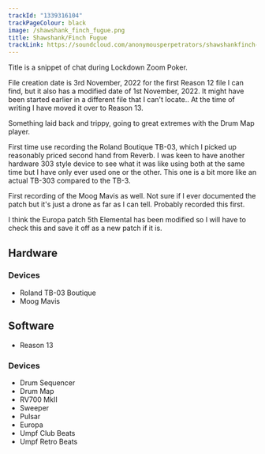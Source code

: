 ```yaml
---
trackId: "1339316104"
trackPageColour: black
image: /shawshank_finch_fugue.png
title: Shawshank/Finch Fugue
trackLink: https://soundcloud.com/anonymousperpetrators/shawshankfinch-fugue
---
```

Title is a snippet of chat during Lockdown Zoom Poker.

File creation date is 3rd November, 2022 for the first Reason 12 file I can find, but it also has a modified date of 1st November, 2022. It might have been started earlier in a different file that I can't locate.. At the time of writing I have moved it over to Reason 13. 

Something laid back and trippy, going to great extremes with the Drum Map player.

First time use recording the Roland Boutique TB-03, which I picked up reasonably priced second hand from Reverb. I was keen to have another hardware 303 style device to see what it was like using both at the same time but I have only ever used one or the other. This one is a bit more like an actual TB-303 compared to the TB-3.

First recording of the Moog Mavis as well. Not sure if I ever documented the patch but it's just a drone as far as I can tell. Probably recorded this first.

I think the Europa patch 5th Elemental has been modified so I will have to check this and save it off as a new patch if it is.

## Hardware

### Devices

- Roland TB-03 Boutique
- Moog Mavis

## Software

- Reason 13

### Devices

- Drum Sequencer
- Drum Map
- RV700 MkII
- Sweeper
- Pulsar
- Europa
- Umpf Club Beats
- Umpf Retro Beats

